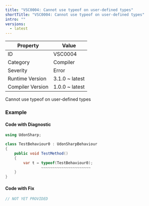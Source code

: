 ```yaml
---
title: "VSC0004: Cannot use typeof on user-defined types"
shortTitle: "VSC0004: Cannot use typeof on user-defined types"
intro: ""
versions:
  - latest
---
```


| Property         | Value          |
| ---------------- | -------------- |
| ID               | VSC0004        |
| Category         | Compiler       |
| Severity         | Error          |
| Runtime Version  | 3.1.0 ~ latest |
| Compiler Version | 1.0.0 ~ latest |

Cannot use typeof on user\-defined types

### Example

#### Code with Diagnostic

```csharp
using UdonSharp;

class TestBehaviour0 : UdonSharpBehaviour
{
    public void TestMethod()
    {
        var t = typeof(TestBehaviour0);
                ~~~~~~~~~~~~~~~~~~~~~~
    }
}
```

#### Code with Fix

```csharp
// NOT YET PROVIDED
```

